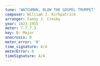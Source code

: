 ```yaml
---
tune: 'WATCHMAN, BLOW THE GOSPEL TRUMPET'
composer: William J. Kirkpatrick
arranger: Fanny J. Crosby
year: 1823-1915
meter: 7.7.7.3.
key: B♭ Major
anacrusis: 0
meter_error: '0'
time_signature: 4/4
meterError: 0
timeSignature: 4/4
---
```

